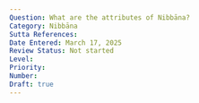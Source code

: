 ```yaml
---
Question: What are the attributes of Nibbāna?
Category: Nibbāna
Sutta References:
Date Entered: March 17, 2025
Review Status: Not started
Level: 
Priority: 
Number: 
Draft: true
---
```


